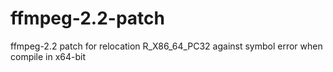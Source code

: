 ffmpeg-2.2-patch
================

ffmpeg-2.2 patch for relocation R_X86_64_PC32 against symbol error when compile in x64-bit
